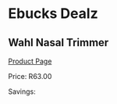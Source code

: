 
# Ebucks Dealz
## Wahl Nasal Trimmer
[Product Page](https://www.ebucks.com/web/shop/productSelected.do?prodId=1191160428&catId=1186081080)

Price: R63.00

Savings: 


	